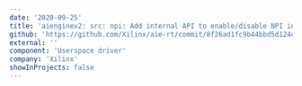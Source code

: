 ```yaml
---
date: '2020-09-25'
title: 'aienginev2: src: npi: Add internal API to enable/disable NPI interrupts'
github: 'https://github.com/Xilinx/aie-rt/commit/8f26ad1fc9b44bbd5d124c1923802a1ddc9b4c3f'
external: ''
component: 'Userspace driver'
company: 'Xilinx'
showInProjects: false
---
```

